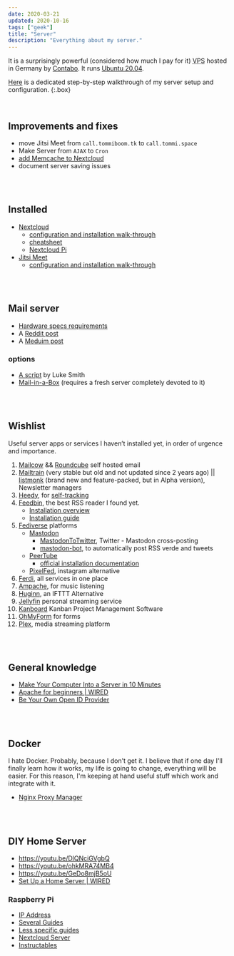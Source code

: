 ```yaml
---
date: 2020-03-21
updated: 2020-10-16
tags: ["geek"]
title: "Server"
description: "Everything about my server."
---
```

It is a surprisingly powerful (considered how much I pay for it) <abbr title="Virtual Private Server">VPS</abbr> hosted in Germany by [Contabo](https://contabo.com). It runs [Ubuntu 20.04](https://releases.ubuntu.com/20.04/).


[Here](Server%20setup) is a dedicated step-by-step walkthrough of my server setup and configuration.
{:.box}

<br>

## Improvements and fixes

- move Jitsi Meet from `call.tommiboom.tk` to `call.tommi.space`
- Make Server from `AJAX` to `Cron`
- [add Memcache to Nextcloud](https://docs.nextcloud.com/server/19/admin_manual/configuration_server/caching_configuration.html)
- document server saving issues

<br>
<br>

## Installed

- [Nextcloud](https://nextcloud.com)
	- [configuration and installation walk-through](Server%20setup#nextcloud)
	- [cheatsheet](Server%20setup#nextcloud-cheatsheet)
	- [Nextcloud Pi](https://ownyourbits.com/nextcloudpi/)
- [Jitsi Meet](https://jitsi.org)
	- [configuration and installation walk-through](Server%20setup#jitsi-meet)
	
<br>
<br>

## Mail server

- [Hardware specs requirements](https://discourse.mailinabox.email/t/minimal-server-performance/6997)
- A [Reddit post](https://www.reddit.com/r/selfhosted/comments/6h88qf/on_selfhosted_mail_servers/)
- A [Meduim post](https://medium.com/@stoyanov.veseline/self-hosting-a-mail-server-in-2019-6d29542dadd4)

### options

- [A script](https://github.com/LukeSmithxyz/emailwiz) by Luke Smith
- [Mail-in-a-Box](https://mailinabox.email) (requires a fresh server completely devoted to it)

<br>
<br>

## Wishlist

Useful server apps or services I haven’t installed yet, in order of urgence and importance.

1. [Mailcow](https://mailcow.email/) && [Roundcube](https://roundcube.net/) self hosted email
1. [Mailtrain](https://mailtrain.org) (very stable but old and not updated since 2 years ago) \|\| [listmonk](https://listmonk.app) (brand new and feature-packed, but in Alpha version), Newsletter managers
1. [Heedy](https://github.com/heedy/heedy), for [self-tracking](/self-tracking)
1. [Feedbin](https://feedbin.com), the best RSS reader I found yet.
	- [Installation overview](https://github.com/feedbin/feedbin#introduction)
	- [Installation guide](https://github.com/feedbin/feedbin/blob/master/doc/INSTALL-ubuntu.md)
1. [Fediverse](https://fediverse.network/) platforms
	- [Mastodon](https://joinmastodon.org/)
	    - [MastodonToTwitter](https://github.com/AmauryCarrade/MastodonToTwitter), Twitter - Mastodon cross-posting
	    - [mastodon-bot](https://github.com/yogthos/mastodon-bot), to automatically post RSS verde and tweets
	- [PeerTube](https://joinpeertube.org)
		- [official installation documentation](/https://docs.joinpeertube.org/#/install-any-os)
	- [PixelFed](https://pixelfed.org/), instagram alternative
1. [Ferdi](https://github.com/getferdi/server), all services in one place
1. [Ampache](http://ampache.org/), for music listening
1. [Huginn](https://github.com/huginn/huginn), an IFTTT Alternative
1. [Jellyfin](https://jellyfin.org/) personal streaming service
1. [Kanboard](https://kanboard.org/) Kanban Project Management Software
1. [OhMyForm](https://ohmyform.com/docs/install/) for forms
1. [Plex](https://www.plex.tv), media streaming platform

<br>
<br>

## General knowledge

- [Make Your Computer Into a Server in 10 Minutes](https://www.instructables.com/id/Make-Your-Computer-Into-A-Server-in-10-Minutes-fr/)
- [Apache for beginners \| WIRED](https://www.wired.com/2010/02/Apache_for_Beginners/)
- [Be Your Own Open ID Provider](https://www.wired.com/2010/02/Be_Your_Own_OpenID_Provider/)

<br>
<br>

## Docker

I hate Docker. Probably, because I don't get it. I believe that if one day I'll finally learn how it works, my life is going to change, everything will be easier. For this reason, I'm keeping at hand useful stuff which work and integrate with it.

- [Nginx Proxy Manager](https://developers.italia.it/it/news/feed.atom)

<br>
<br>

## DIY Home Server

- <https://youtu.be/DlQNciGVgbQ>
- <https://youtu.be/ohkMRA74MB4>
- <https://youtu.be/GeDo8mjB5oU>
- [Set Up a Home Server \| WIRED](https://www.wired.com/2010/02/set-up-a-home-server/)

### Raspberry Pi

- [IP Address](https://en.wikipedia.org/wiki/IP_address)
- [Several Guides](https://pimylifeup.com/category/projects/server/)
- [Less specific guides](https://pimylifeup.com/category/projects/server/)
- [Nextcloud Server](https://lonewolfonline.net/raspberry-pi-personal-cloud-server/)
- [Instructables](https://www.instructables.com/id/Ultimate-Pi-Based-Home-Server/)
